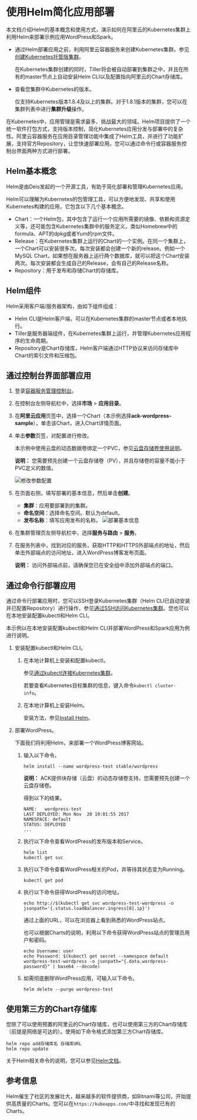 # 使用Helm简化应用部署

本文档介绍Helm的基本概念和使用方式，演示如何在阿里云的Kubernetes集群上利用Helm来部署示例应用WordPress和Spark。

-   通过Helm部署应用之前，利用阿里云容器服务来创建Kubernetes集群。参见[创建Kubernetes托管版集群](/intl.zh-CN/Kubernetes集群用户指南/集群/创建集群/创建Kubernetes托管版集群.md)。

    在Kubernetes集群创建的同时，Tiller将会被自动部署到集群之中，并且在所有的master节点上自动安装Helm CLI以及配置指向阿里云的Chart存储库。

-   查看您集群中Kubernetes的版本。

    仅支持Kubernetes版本1.8.4及以上的集群。对于1.8.1版本的集群，您可以在集群列表中进行**集群升级**操作。


在Kubernetes中，应用管理是需求最多、挑战最大的领域。Helm项目提供了一个统一软件打包方式，支持版本控制，简化Kubernetes应用分发与部署中的复杂性。阿里云容器服务在应用目录管理功能中集成了Helm工具，并进行了功能扩展，支持官方Repository，让您快速部署应用。您可以通过命令行或容器服务控制台界面两种方式进行部署。

## Helm基本概念

Helm是由Deis发起的一个开源工具，有助于简化部署和管理Kubernetes应用。

Helm可以理解为Kubernetes的包管理工具，可以方便地发现、共享和使用Kubernetes构建的应用，它包含以下几个基本概念。

-   Chart：一个Helm包，其中包含了运行一个应用所需要的镜像、依赖和资源定义等，还可能包含Kubernetes集群中的服务定义，类似Homebrew中的formula、APT的dpkg或者Yum的rpm文件。
-   Release：在Kubernetes集群上运行的Chart的一个实例。在同一个集群上，一个Chart可以安装很多次。每次安装都会创建一个新的release。例如一个MySQL Chart，如果想在服务器上运行两个数据库，就可以把这个Chart安装两次。每次安装都会生成自己的Release，会有自己的Release名称。
-   Repository：用于发布和存储Chart的存储库。

## Helm组件

Helm采用客户端/服务器架构，由如下组件组成：

-   Helm CLI是Helm客户端，可以在Kubernetes集群的master节点或者本地执行。
-   Tiller是服务器端组件，在Kubernetes集群上运行，并管理Kubernetes应用程序的生命周期。
-   Repository是Chart存储库，Helm客户端通过HTTP协议来访问存储库中Chart的索引文件和压缩包。

## 通过控制台界面部署应用

1.  登录[容器服务管理控制台](https://cs.console.aliyun.com)。

2.  在控制台左侧导航栏中，选择**市场** \> **应用目录**。

3.  在**阿里云应用**页签中，选择一个Chart（本示例选择**ack-wordpress-sample**），单击该Chart，进入Chart详情页面。

4.  单击**参数**页签，对配置进行修改。

    本示例中使用云盘的动态数据卷绑定一个PVC，参见[云盘存储卷使用说明](/intl.zh-CN/Kubernetes集群用户指南/存储-Flexvolume/云盘存储卷/云盘存储卷使用说明.md)。

    **说明：** 您需要预先创建一个云盘存储卷（PV），并且存储卷的容量不能小于PVC定义的数值。

    ![修改参数配置](https://static-aliyun-doc.oss-accelerate.aliyuncs.com/assets/img/zh-CN/0085659951/p10398.png)

5.  在页面右侧，填写部署的基本信息，然后单击**创建**。

    -   **集群**：应用要部署到的集群。
    -   **命名空间**：选择命名空间。默认为default。
    -   **发布名称**：填写应用发布的名称。
    ![部署基本信息](https://static-aliyun-doc.oss-accelerate.aliyuncs.com/assets/img/zh-CN/0085659951/p10397.png)

6.  在集群管理页左侧导航栏中，选择**服务与路由** \> **服务**。

7.  在服务列表中，找到对应的服务，获取HTTP和HTTPS外部端点的地址，然后单击外部端点的访问地址，进入WordPress博客发布页面。

    **说明：** 访问外部端点前，请确保您已在安全组中添加外部端点的端口。


## 通过命令行部署应用

通过命令行部署应用时，您可以SSH登录Kubernetes集群（Helm CLI已自动安装并已配置Repository）进行操作，参见[通过SSH访问Kubernetes集群](/intl.zh-CN/Kubernetes集群用户指南/集群/连接集群/通过SSH访问Kubernetes集群.md)。您也可以在本地安装配置kubectl和Helm CLI。

本示例以在本地安装配置kubectl和Helm CLI并部署WordPress和Spark应用为例进行说明。

1.  安装配置kubectl和Helm CLI。

    1.  在本地计算机上安装和配置kubectl。

        参见[通过kubectl连接Kubernetes集群](/intl.zh-CN/Kubernetes集群用户指南/集群/连接集群/通过kubectl连接Kubernetes集群.md)。

        若要查看Kubernetes目标集群的信息，键入命令`kubectl cluster-info`。

    2.  在本地计算机上安装Helm。

        安装方法，参见[Install Helm](https://github.com/helm/helm)。

2.  部署WordPress。

    下面我们将利用Helm，来部署一个WordPress博客网站。

    1.  输入以下命令。

        ```
        helm install --name wordpress-test stable/wordpress
        ```

        **说明：** ACK提供块存储（云盘）的动态存储卷支持，您需要预先创建一个云盘存储卷。

        得到以下的结果。

        ```
        NAME:   wordpress-test
        LAST DEPLOYED: Mon Nov  20 19:01:55 2017
        NAMESPACE: default
        STATUS: DEPLOYED
        ...
        ```

    2.  执行以下命令查看WordPress的发布版本和Service。

        ```
        helm list
        kubectl get svc
        ```

    3.  执行以下命令查看WordPress相关的Pod，并等待其状态变为Running。

        ```
        kubectl get pod
        ```

    4.  执行以下命令获得WordPress的访问地址。

        ```
        echo http://$(kubectl get svc wordpress-test-wordpress -o jsonpath='{.status.loadBalancer.ingress[0].ip}')
        ```

        通过上面的URL，可以在浏览器上看到熟悉的WordPress站点。

        也可以根据Charts的说明，利用以下命令获得WordPress站点的管理员用户和密码。

        ```
        echo Username: user
        echo Password: $(kubectl get secret --namespace default wordpress-test-wordpress -o jsonpath="{.data.wordpress-password}" | base64 --decode)
        ```

    5.  如需彻底删除WordPress应用，可输入以下命令。

        ```
        helm delete --purge wordpress-test
        ```


## 使用第三方的Chart存储库

您除了可以使用预置的阿里云的Chart存储库，也可以使用第三方的Chart存储库（前提是网络是可达的）。使用如下命令格式添加第三方Chart存储库。

```
helm repo add存储库名 存储库URL
helm repo update
```

关于Helm相关命令的说明，您可以参见[Helm文档](https://docs.helm.sh/helm/#helm-repo-add)。

## 参考信息

Helm催生了社区的发展壮大，越来越多的软件提供商，如Bitnami等公司，开始提供高质量的Charts。您可以在`https://kubeapps.com/`中寻找和发现已有的Charts。

